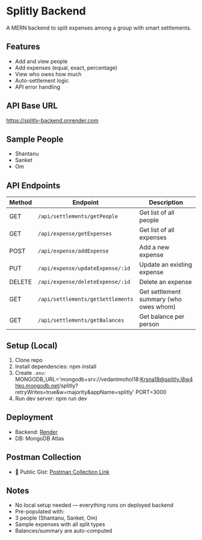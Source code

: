 # Splitly Backend

A MERN backend to split expenses among a group with smart settlements.

## Features

- Add and view people
- Add expenses (equal, exact, percentage)
- View who owes how much
- Auto-settlement logic
- API error handling

## API Base URL

https://splitly-backend.onrender.com


## Sample People

- Shantanu
- Sanket
- Om

## API Endpoints

| Method | Endpoint                          | Description                            |
| ------ | --------------------------------- | -------------------------------------- |
| GET    | `/api/settlements/getPeople`      | Get list of all people                 |
| GET    | `/api/expense/getExpenses`        | Get list of all expenses               |
| POST   | `/api/expense/addExpense`         | Add a new expense                      |
| PUT    | `/api/expense/updateExpense/:id`  | Update an existing expense             |
| DELETE | `/api/expense/deleteExpense/:id`  | Delete an expense                      |
| GET    | `/api/settlements/getSettlements` | Get settlement summary (who owes whom) |
| GET    | `/api/settlements/getBalances`    | Get balance per person                 |

## Setup (Local)

1. Clone repo
2. Install dependencies: npm install
3. Create `.env`: MONGODB_URL='mongodb+srv://vedantmohol18:Krsna18@splitly.l8w4hko.mongodb.net/splitly?retryWrites=true&w=majority&appName=splitly'   PORT=3000
4. Run dev server: npm run dev

   
## Deployment

- Backend: [Render](https://splitly-backend.onrender.com)
- DB: MongoDB Atlas

## Postman Collection

- 📁 Public Gist: [Postman Collection Link](https://gist.github.com/vedantmohol/07c2f46f161068046f9dbbfa2927124a)

## Notes

- No local setup needed — everything runs on deployed backend
- Pre-populated with:
- 3 people (Shantanu, Sanket, Om)
- Sample expenses with all split types
- Balances/summary are auto-computed
